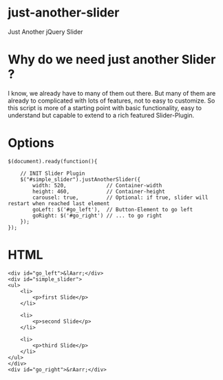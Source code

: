 just-another-slider
===================

Just Another jQuery Slider

Why do we need just another Slider ?
===================

I know, we already have to many of them out there.
But many of them are already to complicated with lots of features, not to easy to customize.
So this script is more of a starting point with basic functionality, easy to understand but capable to extend to a rich featured Slider-Plugin.

Options
===================

    $(document).ready(function(){

        // INIT Slider Plugin
        $("#simple_slider").justAnotherSlider({
            width: 520,             // Container-width
            height: 460,            // Container-height
            carousel: true,         // Optional: if true, slider will restart when reached last element
            goLeft: $('#go_left'),  // Button-Element to go left
            goRight: $('#go_right') // ... to go right
        });          
    }); 

HTML
===================

    <div id="go_left">&lAarr;</div>
    <div id="simple_slider">
    <ul>            
        <li>
            <p>first Slide</p>
        </li>

        <li>
            <p>second Slide</p>
        </li>

        <li>
            <p>third Slide</p>
        </li>
    </ul>
    </div>
    <div id="go_right">&rAarr;</div>